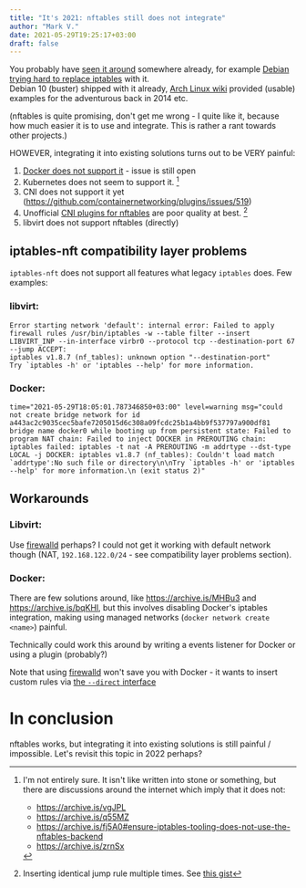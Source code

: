 ```yaml
---
title: "It's 2021: nftables still does not integrate"
author: "Mark V."
date: 2021-05-29T19:25:17+03:00
draft: false
---
```


You probably have [seen it around][nftables-wiki] somewhere already, for example [Debian trying hard to replace iptables][debian-netfilter] with it.  
Debian 10 (buster) shipped with it already, [Arch Linux wiki][arch-nftables] provided (usable) examples for the adventurous back in 2014 etc.

(nftables is quite promising, don't get me wrong - I quite like it, because how much easier it is to use and integrate. This is rather a rant towards
other projects.)

HOWEVER, integrating it into existing solutions turns out to be VERY painful:
1) [Docker does not support it][docker-nftables-issue] - issue is still open
2) Kubernetes does not seem to support it. [^1]
3) CNI does not support it yet (https://github.com/containernetworking/plugins/issues/519)
4) Unofficial [CNI plugins for nftables][cni-unofficial-nftables] are poor quality at best. [^2]
5) libvirt does not support nftables (directly)

## iptables-nft compatibility layer problems

`iptables-nft` does not support all features what legacy `iptables` does. Few examples:

### libvirt:
```
Error starting network 'default': internal error: Failed to apply firewall rules /usr/bin/iptables -w --table filter --insert LIBVIRT_INP --in-interface virbr0 --protocol tcp --destination-port 67 --jump ACCEPT:
iptables v1.8.7 (nf_tables): unknown option "--destination-port"
Try `iptables -h' or 'iptables --help' for more information.
```

### Docker:
```
time="2021-05-29T18:05:01.787346850+03:00" level=warning msg="could not create bridge network for id a443ac2c9035cec5bafe7205015d6c308a09fcdc25b1a4bb9f537797a900df81 bridge name docker0 while booting up from persistent state: Failed to program NAT chain: Failed to inject DOCKER in PREROUTING chain: iptables failed: iptables -t nat -A PREROUTING -m addrtype --dst-type LOCAL -j DOCKER: iptables v1.8.7 (nf_tables): Couldn't load match `addrtype':No such file or directory\n\nTry `iptables -h' or 'iptables --help' for more information.\n (exit status 2)"
```

## Workarounds

### Libvirt:

Use [firewalld][firewalld] perhaps? I could not get it working with default network though (NAT, `192.168.122.0/24` - see compatibility layer problems section).

### Docker:

There are few solutions around, like https://archive.is/MHBu3 and https://archive.is/bqKHl, but this involves disabling
Docker's iptables integration, making using managed networks (`docker network create <name>`) painful.

Technically could work this around by writing a events listener for Docker or using a plugin (probably?)

Note that using [firewalld][firewalld] won't save you with Docker - it wants to insert custom rules via [the `--direct` interface][firewalld-direct]

# In conclusion

nftables works, but integrating it into existing solutions is still painful / impossible. Let's revisit this topic in 2022 perhaps?

[nftables-wiki]: https://wiki.nftables.org/
[debian-netfilter]: https://archive.is/Xeyqv
[arch-nftables]: https://wiki.archlinux.org/title/nftables
[docker-nftables-issue]: https://archive.is/uFhG3
[cni-nftables-issue]: https://archive.is/WO8ZM
[cni-unofficial-nftables]: https://archive.ph/ZW71R
[firewalld]: https://archive.ph/uXe1v
[firewalld-direct]: https://archive.is/t3Pyl

[^1]: I'm not entirely sure. It isn't like written into stone or something, but there are discussions around the internet which imply that it does not:
    - https://archive.is/vgJPL
    - https://archive.is/q55MZ
    - https://archive.is/fj5A0#ensure-iptables-tooling-does-not-use-the-nftables-backend
    - https://archive.is/zrnSx

[^2]: Inserting identical jump rule multiple times. See [this gist](https://gist.github.com/mikroskeem/5aaef53bd500435bbb1f900e7a68d627)
